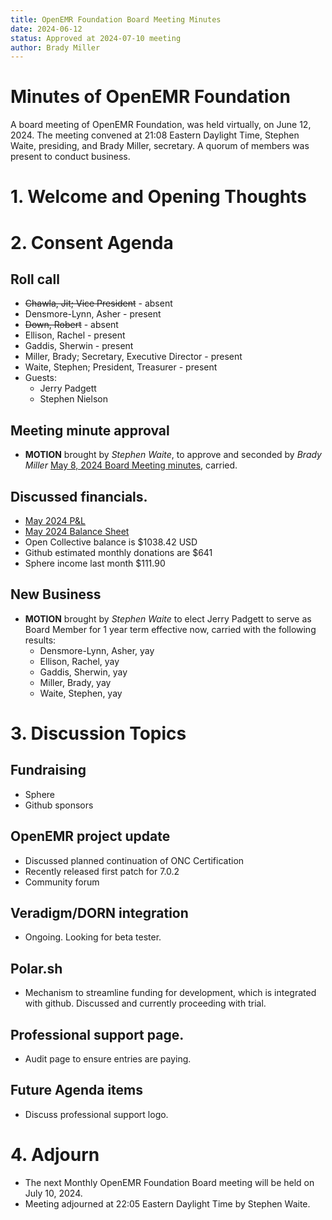 ```yaml
---
title: OpenEMR Foundation Board Meeting Minutes
date: 2024-06-12
status: Approved at 2024-07-10 meeting
author: Brady Miller
---
```


# Minutes of OpenEMR Foundation

A board meeting of OpenEMR Foundation, was held virtually, on June 12, 2024. The meeting convened at 21:08 Eastern Daylight Time, Stephen Waite, presiding, and Brady Miller, secretary. A quorum of members was present to conduct business.

# 1. Welcome and Opening Thoughts

# 2. Consent Agenda
## Roll call
  - ~~Chawla, Jit; Vice President~~ - absent
  - Densmore-Lynn, Asher - present
  - ~~Down, Robert~~ - absent
  - Ellison, Rachel - present
  - Gaddis, Sherwin - present
  - Miller, Brady; Secretary, Executive Director - present
  - Waite, Stephen; President, Treasurer - present
  - Guests:
    - Jerry Padgett
    - Stephen Nielson

## Meeting minute approval
  - **MOTION** brought by _Stephen Waite_, to approve and seconded by _Brady Miller_ [May 8, 2024 Board Meeting minutes](https://github.com/openemr/foundation-minutes/blob/master/2024-05-08-Board.md), carried.

## Discussed financials.
  - [May 2024 P&L](https://community.open-emr.org/uploads/short-url/npWkBME6lnKjaJQ5VIdgZ74Mvwx.pdf)
  - [May 2024 Balance Sheet](https://community.open-emr.org/uploads/short-url/mIoAl7He2ULbR6NzoAMiiuaC6sa.pdf)
  - Open Collective balance is $1038.42 USD
  - Github estimated monthly donations are $641
  - Sphere income last month $111.90

## New Business
  - **MOTION** brought by _Stephen Waite_ to elect Jerry Padgett to serve as Board Member for 1 year term effective now, carried with the following results:
    - Densmore-Lynn, Asher, yay
    - Ellison, Rachel, yay
    - Gaddis, Sherwin, yay
    - Miller, Brady, yay
    - Waite, Stephen, yay

# 3. Discussion Topics

## Fundraising
  - Sphere
  - Github sponsors

## OpenEMR project update
  - Discussed planned continuation of ONC Certification
  - Recently released first patch for 7.0.2
  - Community forum

## Veradigm/DORN integration
  - Ongoing. Looking for beta tester.

## Polar.sh
  - Mechanism to streamline funding for development, which is integrated with github. Discussed and currently proceeding with trial.

## Professional support page.
  - Audit page to ensure entries are paying.

## Future Agenda items
  - Discuss professional support logo.
  
# 4. Adjourn
  - The next Monthly OpenEMR Foundation Board meeting will be held on July 10, 2024.
  - Meeting adjourned at 22:05 Eastern Daylight Time by Stephen Waite.

